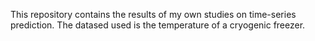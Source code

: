This repository contains the results of my own studies on time-series prediction. The datased used is the temperature of a cryogenic freezer.
